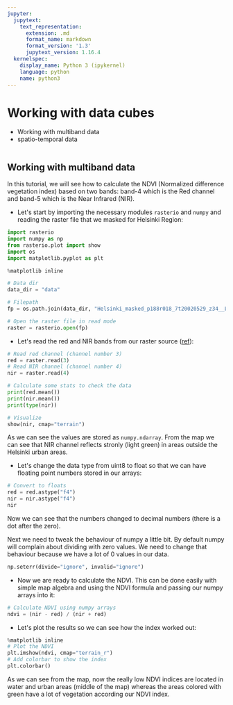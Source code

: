 ```yaml
---
jupyter:
  jupytext:
    text_representation:
      extension: .md
      format_name: markdown
      format_version: '1.3'
      jupytext_version: 1.16.4
  kernelspec:
    display_name: Python 3 (ipykernel)
    language: python
    name: python3
---
```


# Working with data cubes

- Working with multiband data
- spatio-temporal data

```python

```

## Working with multiband data

In this tutorial, we will see how to calculate the NDVI (Normalized difference vegetation index) based on two bands: band-4 which is the Red channel and band-5 which is the Near Infrared (NIR).

- Let's start by importing the necessary modules `rasterio` and `numpy` and reading the raster file that we masked for Helsinki Region:


```python
import rasterio
import numpy as np
from rasterio.plot import show
import os
import matplotlib.pyplot as plt

%matplotlib inline

# Data dir
data_dir = "data"

# Filepath
fp = os.path.join(data_dir, "Helsinki_masked_p188r018_7t20020529_z34__LV-FIN.tif")

# Open the raster file in read mode
raster = rasterio.open(fp)
```

- Let's read the red and NIR bands from our raster source ([ref](https://etsin.avointiede.fi/storage/f/paituli/latuviitta/Landsat_kanavat.pdf)):

```python
# Read red channel (channel number 3)
red = raster.read(3)
# Read NIR channel (channel number 4)
nir = raster.read(4)

# Calculate some stats to check the data
print(red.mean())
print(nir.mean())
print(type(nir))

# Visualize
show(nir, cmap="terrain")
```

As we can see the values are stored as `numpy.ndarray`. From the map we can see that NIR channel reflects stronly (light green) in areas outside the Helsinki urban areas.

- Let's change the data type from uint8 to float so that we can have floating point numbers stored in our arrays:

```python
# Convert to floats
red = red.astype("f4")
nir = nir.astype("f4")
nir
```

Now we can see that the numbers changed to decimal numbers (there is a dot after the zero).

Next we need to tweak the behaviour of numpy a little bit. By default numpy will complain about dividing with zero values. We need to change that behaviour because we have a lot of 0 values in our data.


```python
np.seterr(divide="ignore", invalid="ignore")
```

- Now we are ready to calculate the NDVI. This can be done easily with simple map algebra and using the NDVI formula and passing our numpy arrays into it:

```python
# Calculate NDVI using numpy arrays
ndvi = (nir - red) / (nir + red)
```

- Let's plot the results so we can see how the index worked out:

```python
%matplotlib inline
# Plot the NDVI
plt.imshow(ndvi, cmap="terrain_r")
# Add colorbar to show the index
plt.colorbar()
```

As we can see from the map, now the really low NDVI indices are located in water and urban areas (middle of the map) whereas the areas colored with green have a lot of vegetation according our NDVI index. 
